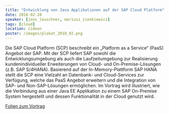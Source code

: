 ```yaml
---
title: "Entwicklung von Java Applikationen auf der SAP Cloud Platform"
date: 2018-02-28
speaker: [jens_leuschner, mariusz_zienkiewicz]
tags: [cloud]
location: cideon
poster: /images/plakat_2018_02.png
---
```


Die SAP Cloud Platform (SCP) beschreibt ein „Platform as a Service“ (PaaS) Angebot der SAP. Mit der SCP liefert SAP
sowohl die Entwicklungsumgebung als auch die Laufzeitumgebung zur Realisierung kundenindividueller Erweiterungen von
Cloud- und On-Premise-Lösungen (z.B. SAP S/4HANA). Basierend auf der In-Memory-Plattform SAP HANA stellt die SCP eine
Vielzahl an Datenbank- und Cloud-Services zur Verfügung, welche das PaaS Angebot erweitern und die Integration von SAP-
und Non-SAP-Lösungen ermöglichen. Im Vortrag wird illustriert, wie die Verbindung aus einer Java EE Applikation zu einem
SAP On-Premise System hergestellt und dessen Funktionalität in der Cloud genutzt wird.

<p><a href="https://github.com/juggr/juggr.github.io/blob/master/downloads/juggr_java_auf_sap_cloud.pdf">Folien zum Vortrag</a></p>
